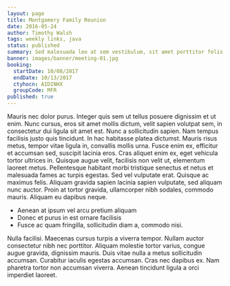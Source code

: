 ```yaml
---
layout: page
title: Montgomery Family Reunion
date: 2016-05-24
author: Timothy Walsh
tags: weekly links, java
status: published
summary: Sed malesuada leo at sem vestibulum, sit amet porttitor felis.
banner: images/banner/meeting-01.jpg
booking:
  startDate: 10/08/2017
  endDate: 10/13/2017
  ctyhocn: AIDINHX
  groupCode: MFR
published: true
---
```

Mauris nec dolor purus. Integer quis sem ut tellus posuere dignissim et ut enim. Nunc cursus, eros sit amet mollis dictum, velit sapien volutpat sem, in consectetur dui ligula sit amet est. Nunc a sollicitudin sapien. Nam tempus facilisis justo quis tincidunt. In hac habitasse platea dictumst. Mauris risus metus, tempor vitae ligula in, convallis mollis urna. Fusce enim ex, efficitur et accumsan sed, suscipit lacinia eros. Cras aliquet enim ex, eget vehicula tortor ultrices in. Quisque augue velit, facilisis non velit ut, elementum laoreet metus. Pellentesque habitant morbi tristique senectus et netus et malesuada fames ac turpis egestas. Sed vel vulputate erat. Quisque ac maximus felis. Aliquam gravida sapien lacinia sapien vulputate, sed aliquam nunc auctor. Proin at tortor gravida, ullamcorper nibh sodales, commodo mauris. Aliquam eu dapibus neque.

* Aenean at ipsum vel arcu pretium aliquam
* Donec et purus in est ornare facilisis
* Fusce ac quam fringilla, sollicitudin diam a, commodo nisi.

Nulla facilisi. Maecenas cursus turpis a viverra tempor. Nullam auctor consectetur nibh nec porttitor. Aliquam molestie tortor varius, congue augue gravida, dignissim mauris. Duis vitae nulla a metus sollicitudin accumsan. Curabitur iaculis egestas accumsan. Cras nec dapibus ex. Nam pharetra tortor non accumsan viverra. Aenean tincidunt ligula a orci imperdiet laoreet.
